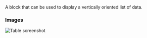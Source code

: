 A block that can be used to display a vertically oriented list of data.

### Images

![Table screenshot](https://gitlab.com/appsemble/appsemble/-/raw/0.30.14-test.2/config/assets/list.png)
